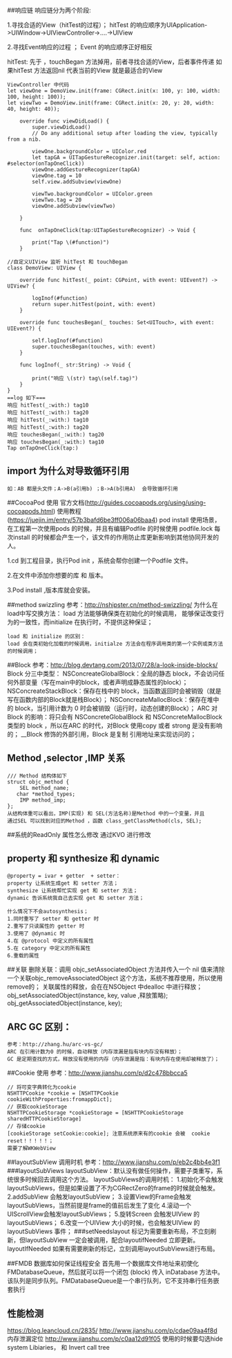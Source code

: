 ##响应链
响应链分为两个阶段:

1.寻找合适的View（hitTest的过程）； hitTest 的响应顺序为UIApplication->UIWindow->UIViewController->....->UIView

2.寻找Event响应的过程 ； Event 的响应顺序正好相反

hitTest: 先于 ，touchBegan 方法掉用，前者寻找合适的View，后者事件传递
如果hitTest 方法返回nil 代表当前的View 就是最适合的View

```
ViewController 中代码
let viewOne = DemoView.init(frame: CGRect.init(x: 100, y: 100, width: 100, height: 100));
let viewTwo = DemoView.init(frame: CGRect.init(x: 20, y: 20, width: 40, height: 40));

    override func viewDidLoad() {
        super.viewDidLoad()
        // Do any additional setup after loading the view, typically from a nib.
        
        viewOne.backgroundColor = UIColor.red
        let tapGA = UITapGestureRecognizer.init(target: self, action: #selector(onTapOneClick))
        viewOne.addGestureRecognizer(tapGA)
        viewOne.tag = 10
        self.view.addSubview(viewOne)
        
        viewTwo.backgroundColor = UIColor.green
        viewTwo.tag = 20
        viewOne.addSubview(viewTwo)
        
    }
    
    func  onTapOneClick(tap:UITapGestureRecognizer) -> Void {
        
        print("Tap \(#function)")
    }
    
//自定义UIView 监听 hitTest 和 touchBegan
class DemoView: UIView {
    
    override func hitTest(_ point: CGPoint, with event: UIEvent?) -> UIView? {
        
        logInof(#function)
        return super.hitTest(point, with: event)
    }

    override func touchesBegan(_ touches: Set<UITouch>, with event: UIEvent?) {
        
        self.logInof(#function)
        super.touchesBegan(touches, with: event)
    }
    
    func logInof(_ str:String) -> Void {
        
        print("响应 \(str) tag\(self.tag)")
    }
}
==log 如下===
响应 hitTest(_:with:) tag10
响应 hitTest(_:with:) tag20
响应 hitTest(_:with:) tag10
响应 hitTest(_:with:) tag20
响应 touchesBegan(_:with:) tag20
响应 touchesBegan(_:with:) tag10
Tap onTapOneClick(tap:)
```
## import 为什么对导致循环引用
	如：AB 都是头文件；A->B(a引用b) ；B->A(b引用A)  会导致循环引用


##CocoaPod 使用
	官方文档(http://guides.cocoapods.org/using/using-cocoapods.html)
	使用教程(https://juejin.im/entry/57b3bafd6be3ff006a06baa4)
	pod install 使用场景，在工程第一次使用pods 的时候，并且有编辑Podfile 的时候使用
	podfile.lock 每次install 的时候都会产生一个，该文件的作用防止库更新影响到其他协同开发的人。
	
1.cd 到工程目录，执行Pod init ，系统会帮你创建一个Podfile 文件。

2.在文件中添加你想要的库 和 版本。

3.Pod install ,版本库就会安装。


##method swizzling 
	参考：http://nshipster.cn/method-swizzling/
	为什么在load中写交换方法：
	load 方法能够确保类在初始化的时候调用， 能够保证改变行为的一致性，而initialize 在执行时，不提供这种保证；
	
	load 和 initialize 的区别：
	load 会在类初始化加载的时候调用，initialze 方法会在程序调用类的第一个实例或类方法的时候调用；


##Block
	参考：http://blog.devtang.com/2013/07/28/a-look-inside-blocks/
	Block 分三中类型：
	NSConcreateGlobalBlock：全局的静态 block，不会访问任何外部变量（写在main中的block，或者声明成静态属性的block）；
	NSConcreateStackBlock：保存在栈中的 block，当函数返回时会被销毁（就是写在函数内部的Block就是栈Block）；
	NSConcreateMallocBlock：保存在堆中的 block，当引用计数为 0 时会被销毁（运行时，动态创建的Block）；
	ARC 对Block 的影响：将只会有 NSConcreteGlobalBlock 和 NSConcreteMallocBlock 类型的 block ，所以在ARC 的时代，对Block 使用copy 或者 strong 是没有影响的；
	__Block 修饰的外部引用，Block 是复制 引用地址来实现访问的；
	
##	Method ,selector ,IMP 关系
	/// Method 结构体如下
	struct objc_method {
    	SEL method_name; 
	   char *method_types;
   		IMP method_imp;
	};
	从结构体重可以看出，IMP(实现) 和 SEL(方法名称)是Method 中的一个变量，并且
	通过SEL 可以找到对应的Method ，函数 class_getClassMethod(cls, SEL);
	
	
##系统的ReadOnly 属性怎么修改
	通过KVO 进行修改

## property 和 synthesize 和 dynamic

	@property = ivar + getter  + setter：
	property 让系统生成get 和 setter 方法；
	synthesize 让系统帮忙实现 get 和 setter 方法；
	dynamic 告诉系统我自己去实现 get 和 setter 方法；
	
	什么情况下不会autosynthesis；
	1.同时重写了 setter 和 getter 时
	2.重写了只读属性的 getter 时
	3.使用了 @dynamic 时
	4.在 @protocol 中定义的所有属性
	5.在 category 中定义的所有属性
	6.重载的属性
	
##关联
	删除关联：调用 objc_setAssociatedObject 方法并传入一个 nil 值来清除一个关联objc_removeAssociatedObject 这个方法，系统不推荐使用，所以使用remove的；
	关联属性的释放，会在在NSObject  中dealloc 中进行释放；
	obj_setAssociatedObject(instance, key, value ,释放策略);
	obj_getAssociatedObject(instance, key);

## ARC GC 区别：
	参考：http://zhang.hu/arc-vs-gc/
	ARC 在引用计数为0 的时候，自动释放（内存泄漏是指有块内存没有释放）；
	GC 是定期查找的方式，释放没有使用的内存（内存泄漏是指：有块内存在使用却被释放了）；

##Cookie 使用
	参考：http://www.jianshu.com/p/d2c478bbcca5
	
	// 将可变字典转化为cookie
    NSHTTPCookie *cookie = [NSHTTPCookie cookieWithProperties:fromappDict];
    // 获取cookieStorage
    NSHTTPCookieStorage *cookieStorage = [NSHTTPCookieStorage sharedHTTPCookieStorage]
    // 存储cookie
    [cookieStorage setCookie:cookie]; 注意系统原来有的cookie 会被  cookie reset！！！！！；
	需要了解WKWebView	

##layoutSubView 调用时机
	参考：http://www.jianshu.com/p/eb2c4bb4e3f1
###layoutSubViews
	layoutSubView：默认没有做任何操作，需要子类重写，系统很多时候回去调用这个方法。
	layoutSubViews的调用时机：
	1.初始化不会触发layoutSubViews，但是如果设置了不为CGRectZero的frame的时候就会触发。
	2.addSubView 会触发layoutSubView；
	3.设置View的Frame会触发layoutSubViews，当然前提是frame的值前后发生了变化
	4.滚动一个UIScrollView会触发layoutSubViews；
	5.旋转Screen 会触发UIView 的layoutSubViews；
	6.改变一个UIView 大小的时候，也会触发UIView 的layoutSubViews 事件；
###setNeedslayout
	标记为需要重新布局，不立刻刷新，但layoutSubView 一定会被调用，配合layoutifNeeded 立即更新。
	layoutIfNeeded 如果有需要刷新的标记，立刻调用layoutSubViews进行布局。

##FMDB 数据库如何保证线程安全
	首先用一个数据库文件地址来初使化 FMDatabaseQueue，然后就可以将一个闭包 (block) 传入 inDatabase 方法中。该队列是同步队列。FMDatabaseQueue是一个串行队列，它不支持串行任务嵌套执行
	
## 性能检测
https://blog.leancloud.cn/2835/
http://www.jianshu.com/p/cdae09aa4f8d
内存泄漏定位
http://www.jianshu.com/p/c0aa12d91f05
使用的时候要勾选hide system Libiaries， 和 Invert call  tree

 